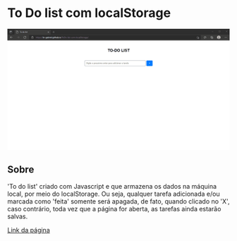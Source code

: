 # To Do list com localStorage
![Apresentação do projeto](https://raw.githubusercontent.com/br-gabriel/ToDo-list-com-localStorage/master/images/Apresentacao.gif ".Gif do projeto")

## Sobre
'To do list' criado com Javascript e que armazena os dados na máquina local, por meio do localStorage. Ou seja, qualquer tarefa adicionada e/ou marcada como 'feita' somente será apagada, de fato, quando clicado no 'X', caso contrário, toda vez que a página for aberta, as tarefas ainda estarão salvas.

[Link da página](https://br-gabriel.github.io/ToDo-list-com-localStorage/)